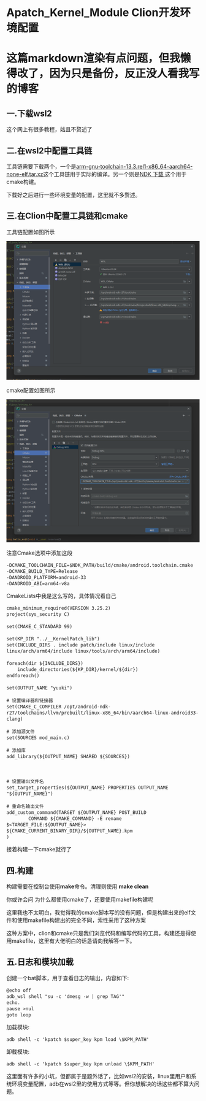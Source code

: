 # Apatch_Kernel_Module Clion开发环境配置

# 这篇markdown渲染有点问题，但我懒得改了，因为只是备份，反正没人看我写的博客

## 一.下载wsl2

这个网上有很多教程，姑且不赘述了

## 二.在wsl2中配置工具链

工具链需要下载两个，一个是[arm-gnu-toolchain-13.3.rel1-x86_64-aarch64-none-elf.tar.xz](https://developer.arm.com/-/media/Files/downloads/gnu/13.3.rel1/binrel/arm-gnu-toolchain-13.3.rel1-x86_64-aarch64-none-elf.tar.xz)这个工具链用于实际的编译。另一个则是[NDK 下载 ](https://developer.android.google.cn/ndk/downloads?hl=zh-cn)这个用于cmake构建。

下载好之后进行一些环境变量的配置，这里就不多赘述。

## 三.在Clion中配置工具链和cmake

工具链配置如图所示

![](./post/blogs/KPM_Clion/2024-10-13-13-10-50-image.png)

cmake配置如图所示

![](./post/blogs/KPM_Clion/2024-10-13-13-11-35-image.png)

注意Cmake选项中添加这段

```
-DCMAKE_TOOLCHAIN_FILE=$NDK_PATH/build/cmake/android.toolchain.cmake
-DCMAKE_BUILD_TYPE=Release
-DANDROID_PLATFORM=android-33
-DANDROID_ABI=arm64-v8a
```

CmakeLists中我是这么写的，具体情况看自己

```
cmake_minimum_required(VERSION 3.25.2)
project(sys_security C)

set(CMAKE_C_STANDARD 99)

set(KP_DIR "../__KernelPatch_lib")
set(INCLUDE_DIRS . include patch/include linux/include linux/arch/arm64/include linux/tools/arch/arm64/include)

foreach(dir ${INCLUDE_DIRS})
    include_directories(${KP_DIR}/kernel/${dir})
endforeach()

set(OUTPUT_NAME "yuuki")

# 设置编译器和链接器
set(CMAKE_C_COMPILER /opt/android-ndk-r27/toolchains/llvm/prebuilt/linux-x86_64/bin/aarch64-linux-android33-clang)

# 添加源文件
set(SOURCES mod_main.c)

# 添加库
add_library(${OUTPUT_NAME} SHARED ${SOURCES})



# 设置输出文件名
set_target_properties(${OUTPUT_NAME} PROPERTIES OUTPUT_NAME "${OUTPUT_NAME}")

# 重命名输出文件
add_custom_command(TARGET ${OUTPUT_NAME} POST_BUILD
        COMMAND ${CMAKE_COMMAND} -E rename $<TARGET_FILE:${OUTPUT_NAME}> ${CMAKE_CURRENT_BINARY_DIR}/${OUTPUT_NAME}.kpm
)
```

接着构建一下cmake就行了

## 四.构建

构建需要在控制台使用**make**命令。清理则使用 **make clean**

你或许会问 为什么都使用cmake了，还要使用makefile构建呢

这里我也不太明白，我觉得我的cmake脚本写的没有问题，但是构建出来的elf文件和使用makefile构建出的完全不同，索性采用了这种方案

这种方案中，clion和cmake只是我们浏览代码和编写代码的工具，构建还是得使用makefile，这里有大佬明白的话恳请向我解答一下。

## 五.日志和模块加载

创建一个bat脚本，用于查看日志的输出，内容如下:

```shell
@echo off
adb_wsl shell "su -c 'dmesg -w | grep TAG'"
echo.
pause >nul
goto loop
```

加载模块:

```shell
adb shell -c 'kpatch $super_key kpm load \$KPM_PATH'
```

卸载模块:

```shell
adb shell -c 'kpatch $super_key kpm unload \$KPM_PATH'
```

这里面有许多的小坑，但都属于是题外话了，比如wsl2的安装，linux里用户和系统环境变量配置，adb在wsl2里的使用方式等等。但你想解决的话这些都不算大问题。
